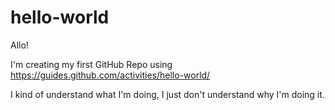 # hello-world

Allo!

I'm creating my first GitHub Repo using https://guides.github.com/activities/hello-world/

I kind of understand what I'm doing, I just don't understand why I'm doing it.
